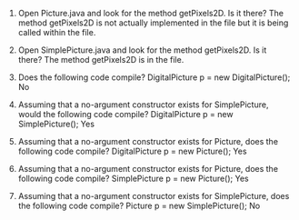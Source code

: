 1. Open Picture.java and look for the method getPixels2D. Is it there?
The method getPixels2D is not actually implemented in the file but it is being called within the file.

2. Open SimplePicture.java and look for the method getPixels2D. Is it there?
The method getPixels2D is in the file.

3. Does the following code compile?
  DigitalPicture p = new DigitalPicture();
No

4. Assuming that a no-argument constructor exists for SimplePicture, would the following code compile?
  DigitalPicture p = new SimplePicture();
Yes

5. Assuming that a no-argument constructor exists for Picture, does the following code compile?
  DigitalPicture p = new Picture();
Yes

6. Assuming that a no-argument constructor exists for Picture, does the following code compile?
  SimplePicture p = new Picture();
Yes

7. Assuming that a no-argument constructor exists for SimplePicture, does the following code compile?
  Picture p = new SimplePicture();
No

